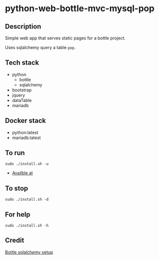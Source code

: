 # python-web-bottle-mvc-mysql-pop

## Description
Simple web app that serves static pages
for a bottle project.

Uses sqlalchemy query a table `pop`.

## Tech stack
- python
  - bottle
  - sqlalchemy
- bootstrap
- jquery
- dataTable
- mariadb

## Docker stack
- python:latest
- mariadb:latest

## To run
`sudo ./install.sh -u`
- [Availble at](http://localhost)

## To stop
`sudo ./install.sh -d`

## For help
`sudo ./install.sh -h`

## Credit
[Bottle sqlalchemy setup](https://github.com/iurisilvio/bottle-sqlalchemy/blob/master/examples/basic.py)
